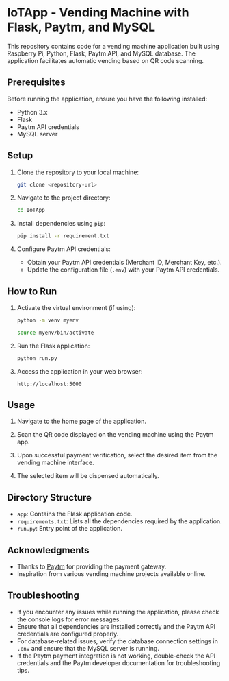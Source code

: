 # IoTApp - Vending Machine with Flask, Paytm, and MySQL

This repository contains code for a vending machine application built using Raspberry Pi, Python, Flask, Paytm API, and MySQL database. The application facilitates automatic vending based on QR code scanning.

## Prerequisites

Before running the application, ensure you have the following installed:

- Python 3.x
- Flask
- Paytm API credentials
- MySQL server

## Setup

1. Clone the repository to your local machine:

   ```bash
   git clone <repository-url>
   ```

2. Navigate to the project directory:

   ```bash
   cd IoTApp
   ```

3. Install dependencies using `pip`:

   ```bash
   pip install -r requirement.txt
   ```

4. Configure Paytm API credentials:

   - Obtain your Paytm API credentials (Merchant ID, Merchant Key, etc.).
   - Update the configuration file (`.env`) with your Paytm API credentials.

## How to Run

1. Activate the virtual environment (if using):

   ```bash
   python -m venv myenv
   ```

   ```bash
   source myenv/bin/activate
   ```

2. Run the Flask application:

   ```bash
   python run.py
   ```

3. Access the application in your web browser:

   ```
   http://localhost:5000
   ```

## Usage

1. Navigate to the home page of the application.

2. Scan the QR code displayed on the vending machine using the Paytm app.

3. Upon successful payment verification, select the desired item from the vending machine interface.

4. The selected item will be dispensed automatically.

## Directory Structure

- `app`: Contains the Flask application code.
- `requirements.txt`: Lists all the dependencies required by the application.
- `run.py`: Entry point of the application.

## Acknowledgments

- Thanks to [Paytm](https://paytm.com/) for providing the payment gateway.
- Inspiration from various vending machine projects available online.

## Troubleshooting

- If you encounter any issues while running the application, please check the console logs for error messages.
- Ensure that all dependencies are installed correctly and the Paytm API credentials are configured properly.
- For database-related issues, verify the database connection settings in `.env` and ensure that the MySQL server is running.
- If the Paytm payment integration is not working, double-check the API credentials and the Paytm developer documentation for troubleshooting tips.
